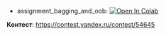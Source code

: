 * assignment_bagging_and_oob: [![Open In Colab](https://colab.research.google.com/assets/colab-badge.svg)](https://colab.research.google.com/github/girafe-ai/ml-course/blob/23f_basic/homeworks/hw05_bagging_and_oob/assignment_bagging_and_oob.ipynb)

__Контест__: https://contest.yandex.ru/contest/54645